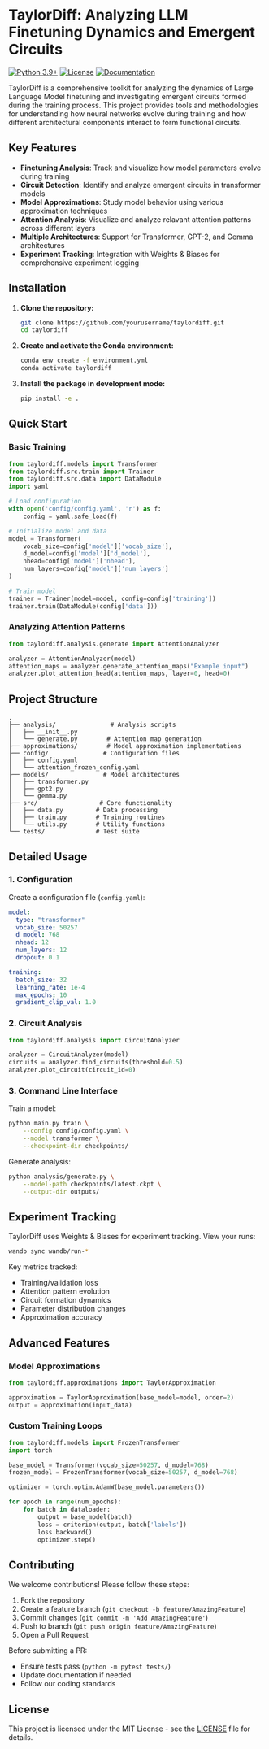 # TaylorDiff: Analyzing LLM Finetuning Dynamics and Emergent Circuits

[![Python 3.9+](https://img.shields.io/badge/python-3.9+-blue.svg)](https://www.python.org/downloads/release/python-390/)
[![License](https://img.shields.io/badge/License-MIT-green.svg)](https://opensource.org/licenses/MIT)
[![Documentation](https://img.shields.io/badge/docs-latest-brightgreen.svg)](https://your-documentation-url.com)

TaylorDiff is a comprehensive toolkit for analyzing the dynamics of Large Language Model finetuning and investigating emergent circuits formed during the training process. This project provides tools and methodologies for understanding how neural networks evolve during training and how different architectural components interact to form functional circuits.

## Key Features

- **Finetuning Analysis**: Track and visualize how model parameters evolve during training
- **Circuit Detection**: Identify and analyze emergent circuits in transformer models
- **Model Approximations**: Study model behavior using various approximation techniques
- **Attention Analysis**: Visualize and analyze relavant attention patterns across different layers
- **Multiple Architectures**: Support for Transformer, GPT-2, and Gemma architectures
- **Experiment Tracking**: Integration with Weights & Biases for comprehensive experiment logging

## Installation

1. **Clone the repository:**
   ```bash
   git clone https://github.com/yourusername/taylordiff.git
   cd taylordiff
   ```

2. **Create and activate the Conda environment:**
   ```bash
   conda env create -f environment.yml
   conda activate taylordiff
   ```

3. **Install the package in development mode:**
   ```bash
   pip install -e .
   ```

## Quick Start

### Basic Training
```python
from taylordiff.models import Transformer
from taylordiff.src.train import Trainer
from taylordiff.src.data import DataModule
import yaml

# Load configuration
with open('config/config.yaml', 'r') as f:
    config = yaml.safe_load(f)

# Initialize model and data
model = Transformer(
    vocab_size=config['model']['vocab_size'],
    d_model=config['model']['d_model'],
    nhead=config['model']['nhead'],
    num_layers=config['model']['num_layers']
)

# Train model
trainer = Trainer(model=model, config=config['training'])
trainer.train(DataModule(config['data']))
```

### Analyzing Attention Patterns
```python
from taylordiff.analysis.generate import AttentionAnalyzer

analyzer = AttentionAnalyzer(model)
attention_maps = analyzer.generate_attention_maps("Example input")
analyzer.plot_attention_head(attention_maps, layer=0, head=0)
```

## Project Structure

```
.
├── analysis/               # Analysis scripts
│   ├── __init__.py
│   └── generate.py        # Attention map generation
├── approximations/        # Model approximation implementations
├── config/               # Configuration files
│   ├── config.yaml
│   └── attention_frozen_config.yaml
├── models/               # Model architectures
│   ├── transformer.py
│   ├── gpt2.py
│   └── gemma.py
├── src/                 # Core functionality
│   ├── data.py         # Data processing
│   ├── train.py        # Training routines
│   └── utils.py        # Utility functions
└── tests/              # Test suite
```

## Detailed Usage

### 1. Configuration

Create a configuration file (`config.yaml`):
```yaml
model:
  type: "transformer"
  vocab_size: 50257
  d_model: 768
  nhead: 12
  num_layers: 12
  dropout: 0.1

training:
  batch_size: 32
  learning_rate: 1e-4
  max_epochs: 10
  gradient_clip_val: 1.0
```

### 2. Circuit Analysis

```python
from taylordiff.analysis import CircuitAnalyzer

analyzer = CircuitAnalyzer(model)
circuits = analyzer.find_circuits(threshold=0.5)
analyzer.plot_circuit(circuit_id=0)
```

### 3. Command Line Interface

Train a model:
```bash
python main.py train \
    --config config/config.yaml \
    --model transformer \
    --checkpoint-dir checkpoints/
```

Generate analysis:
```bash
python analysis/generate.py \
    --model-path checkpoints/latest.ckpt \
    --output-dir outputs/
```

## Experiment Tracking

TaylorDiff uses Weights & Biases for experiment tracking. View your runs:
```bash
wandb sync wandb/run-*
```

Key metrics tracked:
- Training/validation loss
- Attention pattern evolution
- Circuit formation dynamics
- Parameter distribution changes
- Approximation accuracy

## Advanced Features

### Model Approximations
```python
from taylordiff.approximations import TaylorApproximation

approximation = TaylorApproximation(base_model=model, order=2)
output = approximation(input_data)
```

### Custom Training Loops
```python
from taylordiff.models import FrozenTransformer
import torch

base_model = Transformer(vocab_size=50257, d_model=768)
frozen_model = FrozenTransformer(vocab_size=50257, d_model=768)

optimizer = torch.optim.AdamW(base_model.parameters())

for epoch in range(num_epochs):
    for batch in dataloader:
        output = base_model(batch)
        loss = criterion(output, batch['labels'])
        loss.backward()
        optimizer.step()
```

## Contributing

We welcome contributions! Please follow these steps:

1. Fork the repository
2. Create a feature branch (`git checkout -b feature/AmazingFeature`)
3. Commit changes (`git commit -m 'Add AmazingFeature'`)
4. Push to branch (`git push origin feature/AmazingFeature`)
5. Open a Pull Request

Before submitting a PR:
- Ensure tests pass (`python -m pytest tests/`)
- Update documentation if needed
- Follow our coding standards

## License

This project is licensed under the MIT License - see the [LICENSE](LICENSE) file for details.
